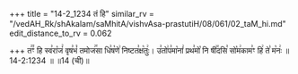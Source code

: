 +++
title = "14-2_1234 तं हि"
similar_rv = "/vedAH_Rk/shAkalam/saMhitA/vishvAsa-prastutiH/08/061/02_taM_hi.md"
edit_distance_to_rv = 0.062

+++
त꣢꣫ꣳ हि स्व꣣रा꣡जं꣢ वृष꣣भं꣡ तमोज꣢꣯सा धि꣣ष꣡णे꣢ निष्टत꣣क्ष꣡तुः꣢। उ꣣तो꣢प꣣मा꣡नां꣢ प्रथ꣣मो꣡ नि षी꣢꣯दसि꣣ सो꣡म꣢काम꣣ꣳ हि꣢ ते꣣ म꣡नः꣢ ॥ 14-2:1234 ॥ ॥14 (ची)॥

<div class="js_include " url="/vedAH_Rk/shAkalam/saMhitA/vishvAsa-prastutiH/08/061/02_taM_hi.md"  newLevelForH1="2" title="विश्वास-शाकल-प्रस्तुतिः"  > </div>